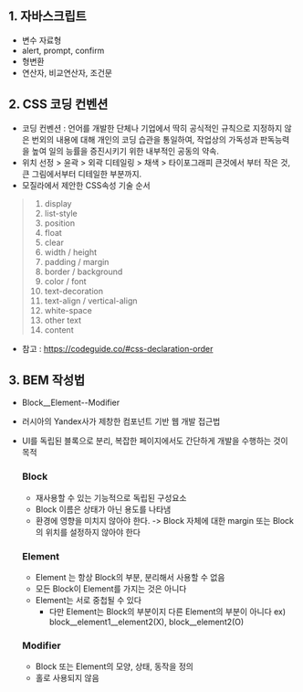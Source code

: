 ## 1. 자바스크립트 
  - 변수 자료형
  - alert, prompt, confirm
  - 형변환
  - 연산자, 비교연산자, 조건문 

## 2. CSS 코딩 컨벤션
- 코딩 컨벤션 : 언어를 개발한 단체나 기업에서 딱히 공식적인 규칙으로 지정하지 않은 번외의 내용에 대해 개인의 코딩 습관을 통일하여, 작업상의 가독성과 판독능력을 높여 일의 능률을 증진시키기 위한 내부적인 공동의 약속.
- 위치 선정 > 윤곽 > 외곽 디테일링 > 채색 > 타이포그래피
  큰것에서 부터 작은 것, 큰 그림에서부터 디테일한 부분까지.
- 모질라에서 제안한 CSS속성 기술 순서
> 1.	display
>	2.	list-style
>	3.	position
>	4.	float
>	5.	clear
>	6.	width / height
>	7.	padding / margin
>	8.	border / background
>	9.	color / font
>	10.	text-decoration
>	11.	text-align / vertical-align
>	12.	white-space
>	13.	other text
>	14.	content
- 참고 : <https://codeguide.co/#css-declaration-order>

## 3. BEM 작성법
- Block__Element--Modifier
- 러시아의 Yandex사가 제창한 컴포넌트 기반 웹 개발 접근법
- UI를 독립된 블록으로 분리, 복잡한 페이지에서도 간단하게 개발을 수행하는 것이 목적

  ### Block
    - 재사용할 수 있는 기능적으로 독립된 구성요소
    - Block 이름은 상태가 아닌 용도를 나타냄
    - 환경에 영향을 미치지 않아야 한다. -> Block 자체에 대한 margin 또는 Block의 위치를 설정하지 않아야 한다
  ### Element
    - Element 는 항상 Block의 부분, 분리해서 사용할 수 없음
    - 모든 Block이 Element를 가지는 것은 아니다
    - Element는 서로 중첩될 수 있다
      - 다만 Element는 Block의 부분이지 다른 Element의 부분이 아니다
        ex) block__element1__element2(X), block__element2(O)
  ### Modifier
    - Block 또는 Element의 모양, 상태, 동작을 정의
    - 홀로 사용되지 않음    

